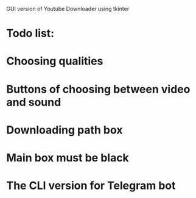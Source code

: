 GUI version of Youtube Downloader using tkinter

# Todo list:
# Choosing qualities
# Buttons of choosing between video and sound
# Downloading path box
# Main box must be black
# The CLI version for Telegram bot